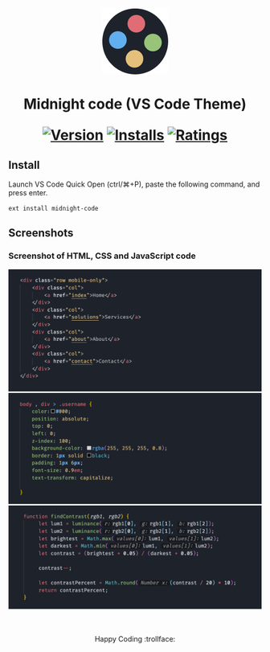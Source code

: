 <div align="center">

![Theme Screenshot](logo.png)

<h1 align="center">
  
   Midnight code (VS Code Theme)

 


[![Version](https://vsmarketplacebadge.apphb.com/version/akmarnafi.midnight-code.svg)](https://marketplace.visualstudio.com/items?itemName=akmarnafi.midnight-code)
[![Installs](https://vsmarketplacebadge.apphb.com/installs/akmarnafi.midnight-code.svg)](https://marketplace.visualstudio.com/items?itemName=akmarnafi.midnight-code)
[![Ratings](https://vsmarketplacebadge.apphb.com/rating/akmarnafi.midnight-code.svg)](https://marketplace.visualstudio.com/items?itemName=akmarnafi.midnight-code)

</h1>
</div>


## Install

Launch VS Code Quick Open (ctrl/⌘+P), paste the following command, and press enter.  
```
ext install midnight-code
```
## Screenshots

### Screenshot of HTML, CSS and JavaScript code
![Theme Screenshot](screenshot-html.png)
![Theme Screenshot](screenshot-css.png)
![Theme Screenshot](screenshot-js.png)

<br>
<br>

<div align="center">Happy Coding  :trollface:</div>